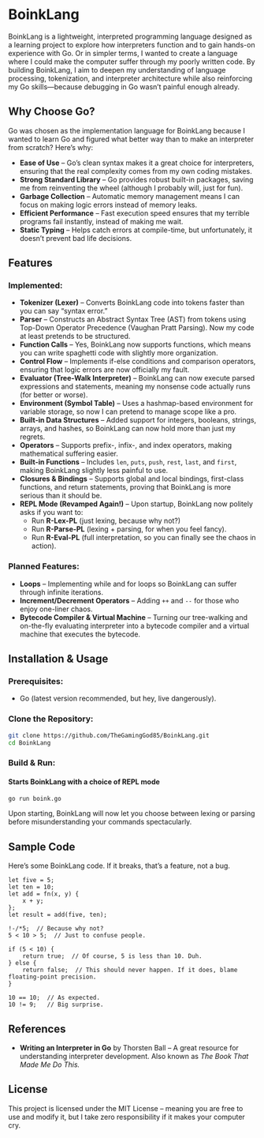 # BoinkLang  
BoinkLang is a lightweight, interpreted programming language designed as a learning project to explore how interpreters function and to gain hands-on experience with Go. Or in simpler terms, I wanted to create a language where I could make the computer suffer through my poorly written code. By building BoinkLang, I aim to deepen my understanding of language processing, tokenization, and interpreter architecture while also reinforcing my Go skills—because debugging in Go wasn’t painful enough already.

## Why Choose Go?  
Go was chosen as the implementation language for BoinkLang because I wanted to learn Go and figured what better way than to make an interpreter from scratch? Here’s why:  

- **Ease of Use** – Go’s clean syntax makes it a great choice for interpreters, ensuring that the real complexity comes from my own coding mistakes.  
- **Strong Standard Library** – Go provides robust built-in packages, saving me from reinventing the wheel (although I probably will, just for fun).  
- **Garbage Collection** – Automatic memory management means I can focus on making logic errors instead of memory leaks.  
- **Efficient Performance** – Fast execution speed ensures that my terrible programs fail instantly, instead of making me wait.  
- **Static Typing** – Helps catch errors at compile-time, but unfortunately, it doesn’t prevent bad life decisions.  

## Features

### Implemented:

- **Tokenizer (Lexer)** – Converts BoinkLang code into tokens faster than you can say “syntax error.”
- **Parser** – Constructs an Abstract Syntax Tree (AST) from tokens using Top-Down Operator Precedence (Vaughan Pratt Parsing). Now my code at least pretends to be structured.
- **Function Calls** – Yes, BoinkLang now supports functions, which means you can write spaghetti code with slightly more organization.
- **Control Flow** – Implements if-else conditions and comparison operators, ensuring that logic errors are now officially my fault.
- **Evaluator (Tree-Walk Interpreter)** – BoinkLang can now execute parsed expressions and statements, meaning my nonsense code actually runs (for better or worse).
- **Environment (Symbol Table)** – Uses a hashmap-based environment for variable storage, so now I can pretend to manage scope like a pro.
- **Built-in Data Structures** – Added support for integers, booleans, strings, arrays, and hashes, so BoinkLang can now hold more than just my regrets.
- **Operators** – Supports prefix-, infix-, and index operators, making mathematical suffering easier.
- **Built-in Functions** – Includes `len`, `puts`, `push`, `rest`, `last`, and `first`, making BoinkLang slightly less painful to use.
- **Closures & Bindings** – Supports global and local bindings, first-class functions, and return statements, proving that BoinkLang is more serious than it should be.
- **REPL Mode (Revamped Again!)** – Upon startup, BoinkLang now politely asks if you want to:
  - Run **R-Lex-PL** (just lexing, because why not?)
  - Run **R-Parse-PL** (lexing + parsing, for when you feel fancy).
  - Run **R-Eval-PL** (full interpretation, so you can finally see the chaos in action).

### Planned Features:

- **Loops** – Implementing while and for loops so BoinkLang can suffer through infinite iterations.
- **Increment/Decrement Operators** – Adding `++` and `--` for those who enjoy one-liner chaos.
- **Bytecode Compiler & Virtual Machine** – Turning our tree-walking and on-the-fly evaluating interpreter into a bytecode compiler and a virtual machine that executes the bytecode.

 

## Installation & Usage  
### Prerequisites:  
- Go (latest version recommended, but hey, live dangerously).  

### Clone the Repository:  
```sh
git clone https://github.com/TheGamingGod85/BoinkLang.git
cd BoinkLang
```

### Build & Run:  
#### Starts BoinkLang with a choice of REPL mode  
```sh
go run boink.go
```

Upon starting, BoinkLang will now let you choose between lexing or parsing before misunderstanding your commands spectacularly.

## Sample Code  
Here’s some BoinkLang code. If it breaks, that’s a feature, not a bug.  
```boink
let five = 5;
let ten = 10;
let add = fn(x, y) {
    x + y;
};
let result = add(five, ten);

!-/*5;  // Because why not?
5 < 10 > 5;  // Just to confuse people.

if (5 < 10) {
    return true;  // Of course, 5 is less than 10. Duh.
} else {
    return false;  // This should never happen. If it does, blame floating-point precision.
}

10 == 10;  // As expected.
10 != 9;   // Big surprise.
```

## References  
- **Writing an Interpreter in Go** by Thorsten Ball – A great resource for understanding interpreter development. Also known as *The Book That Made Me Do This.*  

<!--  
## Contributing  
If you’d like to contribute, feel free to fork this repository and submit a pull request. Feedback and improvements are always welcome! But no promises I’ll accept them—BoinkLang is already weird enough.  
-->

## License  
This project is licensed under the MIT License – meaning you are free to use and modify it, but I take zero responsibility if it makes your computer cry.

